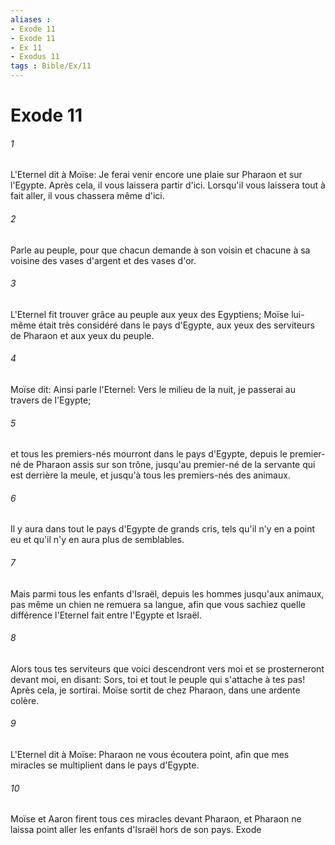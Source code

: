 ```yaml
---
aliases : 
- Exode 11
- Exode 11
- Ex 11
- Exodus 11
tags : Bible/Ex/11
---
```


# Exode 11

###### 1
L'Eternel dit à Moïse: Je ferai venir encore une plaie sur Pharaon et sur l'Egypte. Après cela, il vous laissera partir d'ici. Lorsqu'il vous laissera tout à fait aller, il vous chassera même d'ici.
###### 2
Parle au peuple, pour que chacun demande à son voisin et chacune à sa voisine des vases d'argent et des vases d'or.
###### 3
L'Eternel fit trouver grâce au peuple aux yeux des Egyptiens; Moïse lui-même était très considéré dans le pays d'Egypte, aux yeux des serviteurs de Pharaon et aux yeux du peuple.
###### 4
Moïse dit: Ainsi parle l'Eternel: Vers le milieu de la nuit, je passerai au travers de l'Egypte;
###### 5
et tous les premiers-nés mourront dans le pays d'Egypte, depuis le premier-né de Pharaon assis sur son trône, jusqu'au premier-né de la servante qui est derrière la meule, et jusqu'à tous les premiers-nés des animaux.
###### 6
Il y aura dans tout le pays d'Egypte de grands cris, tels qu'il n'y en a point eu et qu'il n'y en aura plus de semblables.
###### 7
Mais parmi tous les enfants d'Israël, depuis les hommes jusqu'aux animaux, pas même un chien ne remuera sa langue, afin que vous sachiez quelle différence l'Eternel fait entre l'Egypte et Israël.
###### 8
Alors tous tes serviteurs que voici descendront vers moi et se prosterneront devant moi, en disant: Sors, toi et tout le peuple qui s'attache à tes pas! Après cela, je sortirai. Moïse sortit de chez Pharaon, dans une ardente colère.
###### 9
L'Eternel dit à Moïse: Pharaon ne vous écoutera point, afin que mes miracles se multiplient dans le pays d'Egypte.
###### 10
Moïse et Aaron firent tous ces miracles devant Pharaon, et Pharaon ne laissa point aller les enfants d'Israël hors de son pays. Exode
